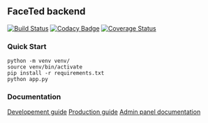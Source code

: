 ## FaceTed backend
[![Build Status](https://travis-ci.com/Ohtu-FaceTed/FaceTed-Backend.svg?branch=master)](https://travis-ci.com/Ohtu-FaceTed/FaceTed-Backend)
[![Codacy Badge](https://api.codacy.com/project/badge/Grade/b15f2e53897b445a9b1853cec5797de2)](https://www.codacy.com/manual/kotommi/FaceTed-Backend?utm_source=github.com&amp;utm_medium=referral&amp;utm_content=Ohtu-FaceTed/FaceTed-Backend&amp;utm_campaign=Badge_Grade)
[![Coverage Status](https://coveralls.io/repos/github/Ohtu-FaceTed/FaceTed-Backend/badge.svg?branch=master)](https://coveralls.io/github/Ohtu-FaceTed/FaceTed-Backend?branch=master)

### Quick Start
```
python -m venv venv/
source venv/bin/activate
pip install -r requirements.txt
python app.py
```

### Documentation


[Developement guide](https://github.com/Ohtu-FaceTed/FaceTed-Search/blob/master/doc/development.md)
[Production guide](https://github.com/Ohtu-FaceTed/FaceTed-Backend/blob/master/documentation/production.md)
[Admin panel documentation](https://github.com/Ohtu-FaceTed/FaceTed-Backend/blob/master/documentation/adminpanel.md)
